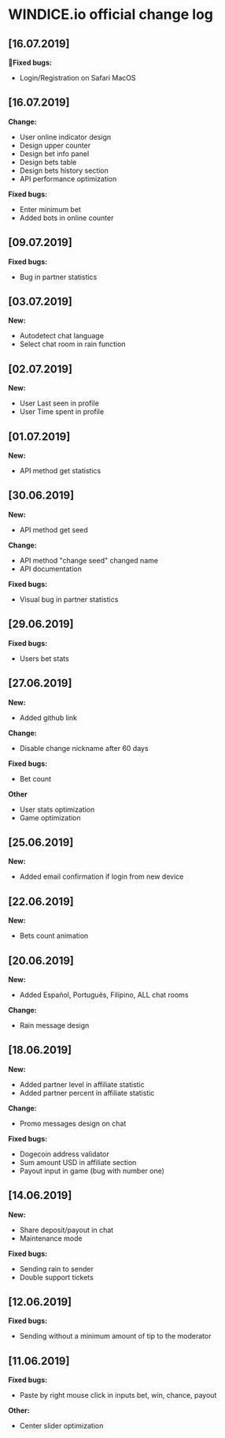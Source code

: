 # WINDICE.io official change log

## [16.07.2019]

**🐛Fixed bugs:**
- Login/Registration on Safari MacOS

## [16.07.2019]

**Change:**
- User online indicator design
- Design upper counter
- Design bet info panel
- Design bets table
- Design bets history section
- API performance optimization

**Fixed bugs:**
- Enter minimum bet
- Added bots in online counter

## [09.07.2019]

**Fixed bugs:**
- Bug in partner statistics

## [03.07.2019]

**New:**
- Autodetect chat language
- Select chat room in rain function

## [02.07.2019]

**New:**
- User Last seen in profile
- User Time spent in profile

## [01.07.2019]

**New:**
- API method get statistics

## [30.06.2019]

**New:**
- API method get seed

**Change:**
- API method "change seed" changed name
- API documentation

**Fixed bugs:**
- Visual bug in partner statistics

## [29.06.2019]

**Fixed bugs:**
- Users bet stats

## [27.06.2019]

**New:**
- Added github link

**Change:**
- Disable change nickname after 60 days

**Fixed bugs:**
- Bet count

**Other**
- User stats optimization
- Game optimization

## [25.06.2019]

**New:**
- Added email confirmation if login from new device

## [22.06.2019]

**New:**
- Bets count animation

## [20.06.2019]

**New:**
- Added Español, Português, Filipino, ALL chat rooms

**Change:**
- Rain message design

## [18.06.2019]

**New:**
- Added partner level in affiliate statistic
- Added partner percent in affiliate statistic

**Change:**
- Promo messages design on chat

**Fixed bugs:**
- Dogecoin address validator
- Sum amount USD in affiliate section
- Payout input in game (bug with number one)

## [14.06.2019]

**New:**
- Share deposit/payout in chat
- Maintenance mode

**Fixed bugs:**
- Sending rain to sender
- Double support tickets

## [12.06.2019]

**Fixed bugs:**
- Sending without a minimum amount of tip to the moderator

## [11.06.2019]

**Fixed bugs:**
- Paste by right mouse click in inputs bet, win, chance, payout

**Other:**
- Center slider optimization
